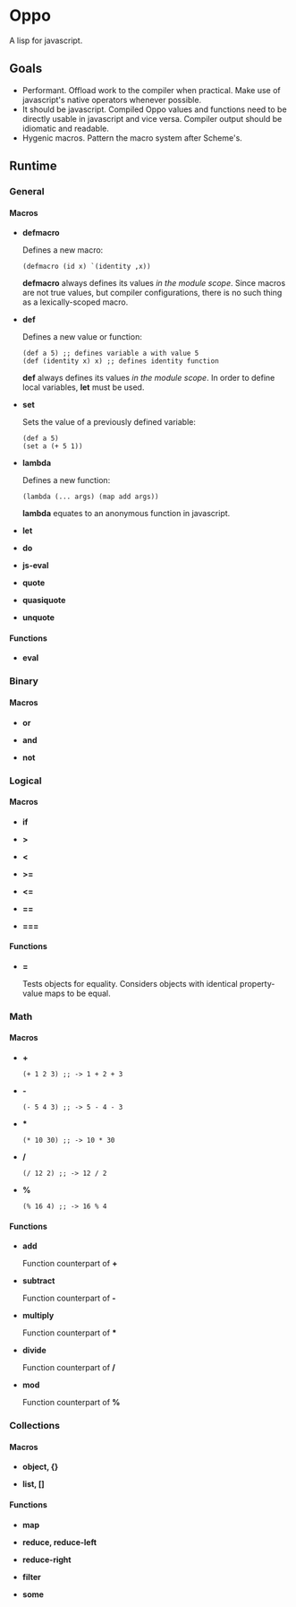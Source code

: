 # Oppo
A lisp for javascript.

## Goals

  - Performant. Offload work to the compiler when practical. Make use of javascript's native operators whenever possible.
  - It should be javascript. Compiled Oppo values and functions need to be directly usable in javascript and vice versa. Compiler output should be idiomatic and readable.
  - Hygenic macros. Pattern the macro system after Scheme's.

## Runtime
### General
#### Macros
  - **defmacro**

    Defines a new macro:

        (defmacro (id x) `(identity ,x))

    **defmacro** always defines its values _in the module scope_. Since macros are not true values, but compiler configurations, there is no such thing as a lexically-scoped macro.

  - **def**

    Defines a new value or function:

        (def a 5) ;; defines variable a with value 5
        (def (identity x) x) ;; defines identity function

    **def** always defines its values _in the module scope_. In order to define local variables, **let** must be used.

  - **set**

    Sets the value of a previously defined variable:

        (def a 5)
        (set a (+ 5 1))

  - **lambda**

    Defines a new function:

        (lambda (... args) (map add args))

    **lambda** equates to an anonymous function in javascript.

  - **let**

  - **do**

  - **js-eval**

  - **quote**

  - **quasiquote**

  - **unquote**

#### Functions
  - **eval**

### Binary
#### Macros
  - **or**

  - **and**

  - **not**

### Logical
#### Macros
  - **if**

  - **>**

  - **<**

  - **>=**

  - **<=**

  - **==**

  - **===**

#### Functions
  - **=**
    
    Tests objects for equality. Considers objects with identical property-value maps to be equal.

### Math
#### Macros
  - **\+**

        (+ 1 2 3) ;; -> 1 + 2 + 3

  - **\-**

        (- 5 4 3) ;; -> 5 - 4 - 3

  - **\***

        (* 10 30) ;; -> 10 * 30

  - **/**

        (/ 12 2) ;; -> 12 / 2

  - **%**

        (% 16 4) ;; -> 16 % 4

#### Functions
  - **add**
    
    Function counterpart of **\+**

  - **subtract**
    
    Function counterpart of **\-**

  - **multiply**
    
    Function counterpart of **\***

  - **divide**
    
    Function counterpart of **/**

  - **mod**
    
    Function counterpart of **%**

### Collections
#### Macros
  - **object, {}**

  - **list, []**

#### Functions
  - **map**

  - **reduce, reduce-left**

  - **reduce-right**

  - **filter**

  - **some**